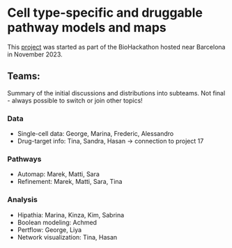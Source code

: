 # Cell type-specific and druggable pathway models and maps
This [project](https://github.com/elixir-europe/biohackathon-projects-2023/tree/main/9) was started as part of the BioHackathon hosted near Barcelona in November 2023.

## Teams:
Summary of the initial discussions and distributions into subteams. Not final - always possible to switch or join other topics!

### Data
* Single-cell data: George, Marina, Frederic, Alessandro
* Drug-target info: Tina, Sandra, Hasan -> connection to project 17

### Pathways
* Automap: Marek, Matti, Sara
* Refinement: Marek, Matti, Sara, Tina

### Analysis
* Hipathia: Marina, Kinza, Kim, Sabrina
* Boolean modeling: Achmed
* Pertflow: George, Liya
* Network visualization: Tina, Hasan

